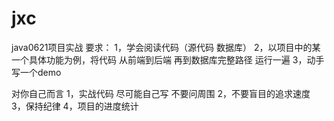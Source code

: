 # jxc
java0621项目实战
要求：
 1，学会阅读代码（源代码  数据库）
 2，以项目中的某一个具体功能为例，将代码 从前端到后端 再到数据库完整路径 运行一遍
 3，动手 写一个demo
 
对你自己而言
 1，实战代码 尽可能自己写 不要问周围 
 2，不要盲目的追求速度
 3，保持纪律
 4，项目的进度统计
